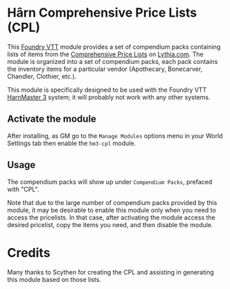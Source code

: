 # H&acirc;rn Comprehensive Price Lists (CPL)

This [Foundry VTT](https://foundryvtt.com/) module provides a set of compendium packs containing lists of items from the [Comprehensive Price Lists](https://www.lythia.com/game_aides/comprehensive-pricelist/) on [Lythia.com](https://lythia.com/).  The module is organized into a set of compendium packs, each pack contains the inventory items for a particular vendor (Apothecary, Bonecarver, Chandler, Clothier, etc.).

This module is specifically designed to be used with the Foundry VTT [HarnMaster 3](https://foundryvtt.com/packages/hm3/) system; it will probably not work with any other systems.

## Activate the module
After installing, as GM go to the `Manage Modules` options menu in your World Settings tab then enable the `hm3-cpl` module.

## Usage

The compendium packs will show up under `Compendium Packs`, prefaced with "CPL".

Note that due to the large number of compendium packs provided by this module, it may be desirable to enable this module only when you need to access the pricelists. In that case, after activating the module access the desired pricelist, copy the items you need, and then disable the module.

# Credits

Many thanks to Scythen for creating the CPL and assisting in generating this module based on those lists.
